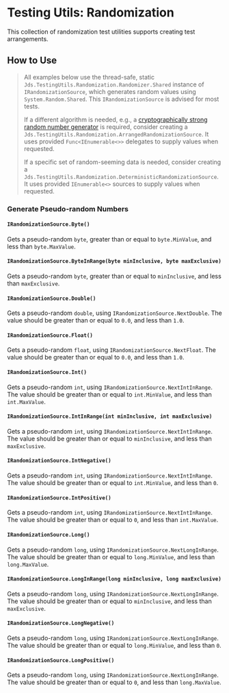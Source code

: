 # Testing Utils: Randomization

This collection of randomization test utilities supports creating test arrangements.

## How to Use

> All examples below use the thread-safe, static `Jds.TestingUtils.Randomization.Randomizer.Shared` instance of `IRandomizationSource`, which generates random values using `System.Random.Shared`. This `IRandomizationSource` is advised for most tests.
>
> If a different algorithm is needed, e.g., a [cryptographically strong random number generator][] is required, consider creating a `Jds.TestingUtils.Randomization.ArrangedRandomizationSource`. It uses provided `Func<IEnumerable<>>` delegates to supply values when requested.
>
> If a specific set of random-seeming data is needed, consider creating a `Jds.TestingUtils.Randomization.DeterministicRandomizationSource`. It uses provided `IEnumerable<>` sources to supply values when requested.

### Generate Pseudo-random Numbers

#### `IRandomizationSource.Byte()`

Gets a pseudo-random `byte`, greater than or equal to `byte.MinValue`, and less than `byte.MaxValue`.

#### `IRandomizationSource.ByteInRange(byte minInclusive, byte maxExclusive)`

Gets a pseudo-random `byte`, greater than or equal to `minInclusive`, and less than `maxExclusive`.

#### `IRandomizationSource.Double()`

Gets a pseudo-random `double`, using `IRandomizationSource.NextDouble`. The value should be greater than or equal to `0.0`, and less than `1.0`.

#### `IRandomizationSource.Float()`

Gets a pseudo-random `float`, using `IRandomizationSource.NextFloat`. The value should be greater than or equal to `0.0`, and less than `1.0`.

#### `IRandomizationSource.Int()`

Gets a pseudo-random `int`, using `IRandomizationSource.NextIntInRange`. The value should be greater than or equal to `int.MinValue`, and less than `int.MaxValue`.

#### `IRandomizationSource.IntInRange(int minInclusive, int maxExclusive)`

Gets a pseudo-random `int`, using `IRandomizationSource.NextIntInRange`. The value should be greater than or equal to `minInclusive`, and less than `maxExclusive`.

#### `IRandomizationSource.IntNegative()`

Gets a pseudo-random `int`, using `IRandomizationSource.NextIntInRange`. The value should be greater than or equal to `int.MinValue`, and less than `0`.

#### `IRandomizationSource.IntPositive()`

Gets a pseudo-random `int`, using `IRandomizationSource.NextIntInRange`. The value should be greater than or equal to `0`, and less than `int.MaxValue`.

#### `IRandomizationSource.Long()`

Gets a pseudo-random `long`, using `IRandomizationSource.NextLongInRange`. The value should be greater than or equal to `long.MinValue`, and less than `long.MaxValue`.

#### `IRandomizationSource.LongInRange(long minInclusive, long maxExclusive)`

Gets a pseudo-random `long`, using `IRandomizationSource.NextLongInRange`. The value should be greater than or equal to `minInclusive`, and less than `maxExclusive`.

#### `IRandomizationSource.LongNegative()`

Gets a pseudo-random `long`, using `IRandomizationSource.NextLongInRange`. The value should be greater than or equal to `long.MinValue`, and less than `0`.

#### `IRandomizationSource.LongPositive()`

Gets a pseudo-random `long`, using `IRandomizationSource.NextLongInRange`. The value should be greater than or equal to `0`, and less than `long.MaxValue`.

[cryptographically strong random number generator]: https://docs.microsoft.com/en-us/dotnet/api/system.security.cryptography.randomnumbergenerator.getint32?view=net-6.0#system-security-cryptography-randomnumbergenerator-getint32(system-int32-system-int32)